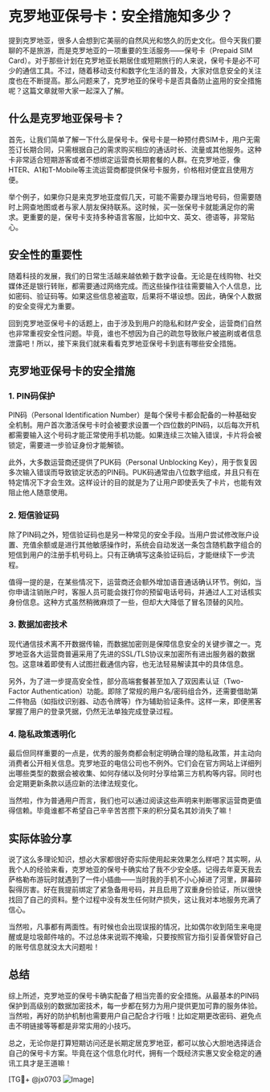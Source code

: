 # 克罗地亚保号卡：安全措施知多少？

提到克罗地亚，很多人会想到它美丽的自然风光和悠久的历史文化。但今天我们要聊的不是旅游，而是克罗地亚的一项重要的生活服务——保号卡（Prepaid SIM Card）。对于那些计划在克罗地亚长期居住或短期旅行的人来说，保号卡是必不可少的通信工具。不过，随着移动支付和数字化生活的普及，大家对信息安全的关注度也在不断提高。那么问题来了，克罗地亚的保号卡是否具备防止盗用的安全措施呢？这篇文章就带大家一起深入了解。

## 什么是克罗地亚保号卡？

首先，让我们简单了解一下什么是保号卡。保号卡是一种预付费SIM卡，用户无需签订长期合同，只需根据自己的需求购买相应的通话时长、流量或其他服务。这种卡非常适合短期游客或者不想绑定运营商长期套餐的人群。在克罗地亚，像HTER、A1和T-Mobile等主流运营商都提供保号卡服务，价格相对便宜且使用方便。

举个例子，如果你只是来克罗地亚度假几天，可能不需要办理当地号码，但需要随时上网查地图或者与家人朋友保持联系。这时候，买一张保号卡就能满足你的需求。更重要的是，保号卡支持多种语言客服，比如中文、英文、德语等，非常贴心。

## 安全性的重要性

随着科技的发展，我们的日常生活越来越依赖于数字设备。无论是在线购物、社交媒体还是银行转账，都需要通过网络完成。而这些操作往往需要输入个人信息，比如密码、验证码等。如果这些信息被盗取，后果将不堪设想。因此，确保个人数据的安全变得尤为重要。

回到克罗地亚保号卡的话题上，由于涉及到用户的隐私和财产安全，运营商们自然也非常重视安全性问题。毕竟，谁也不想因为自己的疏忽导致账户被盗刷或者信息泄露吧！所以，接下来我们就来看看克罗地亚保号卡到底有哪些安全措施。

## 克罗地亚保号卡的安全措施

### 1. PIN码保护

PIN码（Personal Identification Number）是每个保号卡都会配备的一种基础安全机制。用户首次激活保号卡时会被要求设置一个四位数的PIN码，以后每次开机都需要输入这个号码才能正常使用手机功能。如果连续三次输入错误，卡片将会被锁定，需要进一步验证身份才能解锁。

此外，大多数运营商还提供了PUK码（Personal Unblocking Key），用于恢复因多次输入错误而导致锁定状态的PIN码。PUK码通常由八位数字组成，并且只有在特定情况下才会生效。这样设计的目的就是为了让用户即使丢失了卡片，也能有效阻止他人随意使用。

### 2. 短信验证码

除了PIN码之外，短信验证码也是另一种常见的安全手段。当用户尝试修改账户设置、充值余额或是进行其他敏感操作时，系统会自动发送一条包含随机数字组合的短信到用户的注册手机号码上。只有正确填写这条验证码后，才能继续下一步流程。

值得一提的是，在某些情况下，运营商还会额外增加语音通话确认环节。例如，当你申请注销账户时，客服人员可能会拨打你的预留电话号码，并通过人工对话核实身份信息。这种方式虽然稍微麻烦了一些，但却大大降低了冒名顶替的风险。

### 3. 数据加密技术

现代通信技术离不开数据传输，而数据加密则是保障信息安全的关键步骤之一。克罗地亚各大运营商普遍采用了先进的SSL/TLS协议来加密所有进出服务器的数据包。这意味着即使有人试图拦截通信内容，也无法轻易解读其中的具体信息。

另外，为了进一步提高安全性，部分高端套餐甚至加入了双因素认证（Two-Factor Authentication）功能。即除了常规的用户名/密码组合外，还需要借助第二件物品（如指纹识别器、动态令牌等）作为辅助验证条件。这样一来，即便黑客掌握了用户的登录凭据，仍然无法单独完成登录过程。

### 4. 隐私政策透明化

最后但同样重要的一点是，优秀的服务商都会制定明确合理的隐私政策，并主动向消费者公开相关信息。克罗地亚的电信公司也不例外。它们会在官方网站上详细列出哪些类型的数据会被收集、如何存储以及何时分享给第三方机构等内容。同时也会定期更新条款以适应新的法律法规变化。

当然啦，作为普通用户而言，我们也可以通过阅读这些声明来判断哪家运营商更值得信赖。毕竟谁都不希望自己辛辛苦苦攒下来的积分莫名其妙消失了嘛！

## 实际体验分享

说了这么多理论知识，想必大家都很好奇实际使用起来效果怎么样吧？其实啊，从我个人的经验来看，克罗地亚的保号卡确实给了我不少安全感。记得去年夏天我去萨格勒布游玩时就遇到了一件小插曲——当时我的手机不小心掉进了河里，屏幕碎裂得厉害。好在我提前绑定了紧急备用号码，并且启用了双重身份验证，所以很快找回了自己的资料。整个过程中没有发生任何财产损失，这让我对本地服务充满了信心。

当然啦，凡事都有两面性。有时候也会出现误报的情况，比如偶尔收到陌生来电提醒或是垃圾邮件啥的。不过总体来说瑕不掩瑜，只要按照官方指引妥善保管好自己的账号信息就没太大问题啦！

## 总结

综上所述，克罗地亚的保号卡确实配备了相当完善的安全措施。从最基本的PIN码保护到高级别的数据加密技术，每一步都在努力为用户提供更加可靠的服务体验。当然啦，再好的防护机制也需要用户自己配合才行哦！比如定期更改密码、避免点击不明链接等等都是非常实用的小技巧。

总之，无论你是打算短期访问还是长期定居克罗地亚，都可以放心大胆地选择适合自己的保号卡方案。毕竟在这个信息化时代，拥有一个既经济实惠又安全稳定的通讯工具才是王道嘛！

[TG💪+ @jx0703 ![Image](https://github.com/user-attachments/assets/dbca1d08-cadb-493c-b0ec-ad6f7a83f270)]